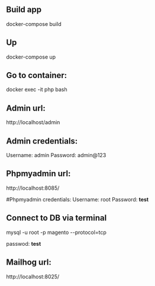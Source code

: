 ## Build app
docker-compose build

## Up
docker-compose up

## Go to container:
docker exec -it php bash

## Admin url:
http://localhost/admin

## Admin credentials:
Username: admin
Password: admin@123


## Phpmyadmin url:
http://localhost:8085/

#Phpmyadmin credentials:
Username: root
Password: **test**

## Connect to DB via terminal
mysql -u root -p magento --protocol=tcp

passwod: **test**

## Mailhog url:
http://localhost:8025/
